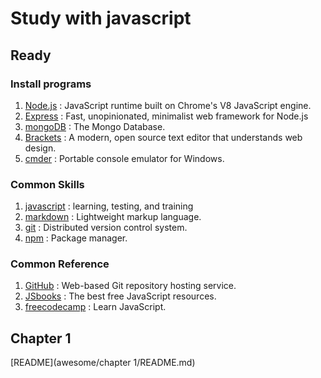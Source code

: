 # Study with javascript


## Ready 

### Install programs

1. [Node.js](https://nodejs.org/) : JavaScript runtime built on Chrome's V8 JavaScript engine.
2. [Express](http://expressjs.com/) : Fast, unopinionated, minimalist web framework for Node.js
3. [mongoDB](https://www.mongodb.org/) : The Mongo Database.
4. [Brackets](http://brackets.io/) : A modern, open source text editor that understands web design.
5. [cmder](http://cmder.net/) : Portable console emulator for Windows.

### Common Skills

1. [javascript](http://www.w3schools.com/) : learning, testing, and training
2. [markdown](https://github.com/adam-p/markdown-here/wiki/Markdown-Cheatsheet) : Lightweight markup language.
3. [git](https://git-scm.com/) : Distributed version control system.
4. [npm](https://www.npmjs.com/) : Package manager.

### Common Reference

1. [GitHub](https://github.com/) : Web-based Git repository hosting service.
2. [JSbooks](http://jsbooks.revolunet.com/) : The best free JavaScript resources.
3. [freecodecamp](http://freecodecamp.com/) : Learn JavaScript.

## Chapter 1

[README](awesome/chapter 1/README.md)
